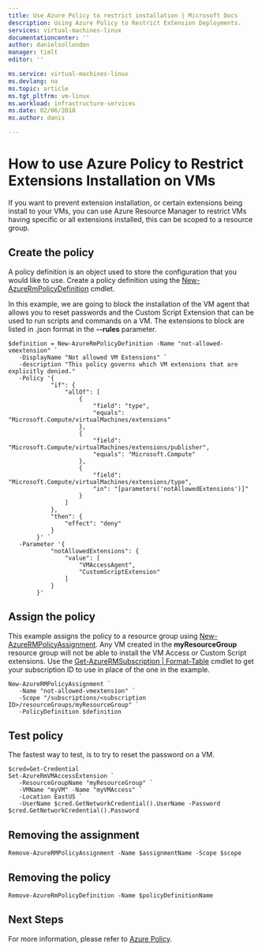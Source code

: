 ```yaml
---
title: Use Azure Policy to restrict installation | Microsoft Docs
description: Using Azure Policy to Restrict Extension Deployments.
services: virtual-machines-linux 
documentationcenter: ''
author: danielsollondon 
manager: timlt 
editor: ''

ms.service: virtual-machines-linux
ms.devlang: na
ms.topic: article
ms.tgt_pltfrm: vm-linux
ms.workload: infrastructure-services
ms.date: 02/06/2018
ms.author: danis

---
```


# How to use Azure Policy to Restrict Extensions Installation on VMs

If you want to prevent extension installation, or certain extensions being install to your VMs, you can use Azure Resource Manager to restrict VMs having specific or all extensions installed, this can be scoped to a resource group. 




## Create the policy

A policy definition is an object used to store the configuration that you would like to use. Create a policy definition using the [New-AzureRmPolicyDefinition](/powershell/module/azurerm.resources/new-azurermpolicydefinition) cmdlet.

In this example, we are going to block the installation of the VM agent that allows you to reset passwords and the Custom Script Extension that can be used to run scripts and commands on a VM. The extensions to block are listed in .json format in the **--rules** parameter.

```azurepowershell-interactive
$definition = New-AzureRmPolicyDefinition -Name "not-allowed-vmextension" `
   -DisplayName "Not allowed VM Extensions" `
   -description "This policy governs which VM extensions that are explicitly denied." 	`
   -Policy '{
			"if": {
				"allOf": [
					{
						"field": "type",
						"equals": "Microsoft.Compute/virtualMachines/extensions"
					},
					{
						"field": "Microsoft.Compute/virtualMachines/extensions/publisher",
						"equals": "Microsoft.Compute"
					},
					{
						"field": "Microsoft.Compute/virtualMachines/extensions/type",
						"in": "[parameters('notAllowedExtensions')]"
					}
				]
			},
			"then": {
				"effect": "deny"
			}
		}' `
   -Parameter '{
			"notAllowedExtensions": {
				"value": [
					"VMAccessAgent",
					"CustomScriptExtension"
				]
			}
		}'
```


## Assign the policy

This example assigns the policy to a resource group using [New-AzureRMPolicyAssignment](/powershell/module/azurerm.resources/new-azurermpolicyassignment). Any VM created in the **myResourceGroup** resource group will not be able to install the VM Access or Custom Script extensions. Use the [Get-AzureRMSubscription | Format-Table](/powershell/module/azurerm.profile/get-azurermsubscription) cmdlet to get your subscription ID to use in place of the one in the example.

```azurepowershell-interactive
New-AzureRMPolicyAssignment `
   -Name "not-allowed-vmextension" `
   -Scope "/subscriptions/<subscription ID>/resourceGroups/myResourceGroup" `
   -PolicyDefinition $definition 
```

## Test policy

The fastest way to test, is to try to reset the password on a VM.

```
$cred=Get-Credential
Set-AzureRmVMAccessExtension `
   -ResourceGroupName "myResourceGroup" `
   -VMName "myVM" -Name "myVMAccess" `
   -Location EastUS `
   -UserName $cred.GetNetworkCredential().UserName -Password $cred.GetNetworkCredential().Password 
```


## Removing the assignment

```azurepowershell-interactive
Remove-AzureRMPolicyAssignment -Name $assignmentName -Scope $scope
```

## Removing the policy

```azurepowershell-interactive
Remove-AzureRmPolicyDefinition -Name $policyDefinitionName 
```
	
## Next Steps
For more information, please refer to [Azure Policy](../../azure-policy/azure-policy-introduction.md).
